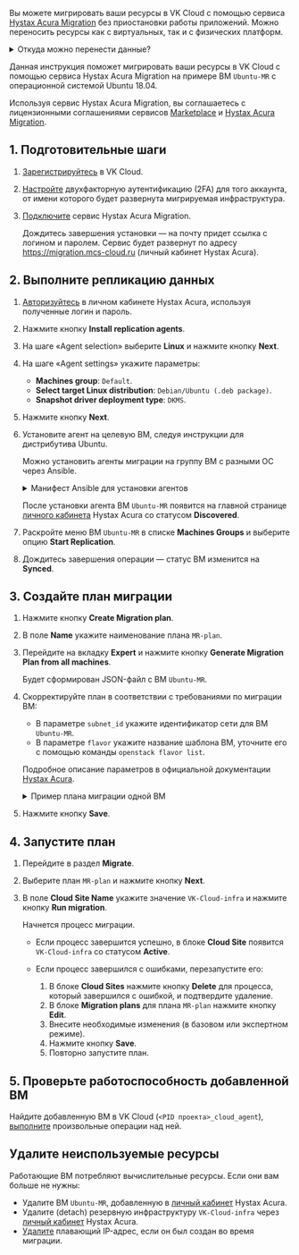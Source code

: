 Вы можете мигрировать ваши ресурсы в VK Cloud с помощью сервиса [Hystax Acura Migration](https://msk.cloud.vk.com/app/services/marketplace/v2/apps/service/71713459-37ca-45db-9523-1cade3c58912/latest/info/) без приостановки работы приложений. Можно переносить ресурсы как с виртуальных, так и с физических платформ.

<details>
  <summary>Откуда можно перенести данные?</summary>

**Поддерживаемые платформы**: VK Cloud, Yandex Cloud, CROC Cloud, SberCloud, Базис.Cloud, OpenStack, VMware, Amazon Web Services, Google Cloud Platform, Microsoft Azure, Oracle Cloud, Alibaba Cloud, Hyper-V, а также физические машины.

**Поддерживаемые приложения**: SAP, Microsoft Active Directory, PostgreSQL, Oracle, NGINX, Red Hat Jboss Enterprise, IBM WebSphere, Apache, VMware vSphere, MySQL, MongoDB, Hadoop, Spark.

**Поддерживаемые операционные системы**: Windows, RHEL, CentOS, Debian, Ubuntu, AstraLinux, AltLinux, Ред ОС.

</details>

Данная инструкция поможет мигрировать ваши ресурсы в VK Cloud с помощью сервиса Hystax Acura Migration на примере ВМ `Ubuntu-MR` с операционной системой Ubuntu 18.04.

Используя сервис Hystax Acura Migration, вы соглашаетесь с лицензионными соглашениями сервисов [Marketplace](/ru/intro/start/legal/marketplace) и [Hystax Acura Migration](https://хст.рф/terms-of-use/).

## 1. Подготовительные шаги

1. [Зарегистрируйтесь](/ru/intro/start/account-registration) в VK Cloud.
1. [Настройте](/ru/tools-for-using-services/account/service-management/account-manage/manage-2fa) двухфакторную аутентификацию (2FA) для того аккаунта, от имени которого будет развернута мигрируемая инфраструктура.
1. [Подключите](/ru/applications-and-services/marketplace/service-management/pr-instance-add/) сервис Hystax Acura Migration.

   Дождитесь завершения установки — на почту придет ссылка с логином и паролем. Сервис будет развернут по адресу https://migration.mcs-cloud.ru (личный кабинет Hystax Acura).

## 2. Выполните репликацию данных

1. [Авторизуйтесь](https://migration.mcs-cloud.ru) в личном кабинете Hystax Acura, используя полученные логин и пароль.
1. Нажмите кнопку **Install replication agents**.
1. На шаге «Agent selection» выберите **Linux** и нажмите кнопку **Next**.
1. На шаге «Agent settings» укажите параметры:

   - **Machines group**: `Default`.
   - **Select target Linux distribution**: `Debian/Ubuntu (.deb package)`.
   - **Snapshot driver deployment type**: `DKMS`.

1. Нажмите кнопку **Next**.
1. Установите агент на целевую ВМ, следуя инструкции для дистрибутива Ubuntu.

   <info>

   Можно установить агенты миграции на группу ВМ с разными ОС через Ansible.

   </info>

   <details>
     <summary>Манифест Ansible для установки агентов</summary>

   ```yaml
   - hosts: all
     vars:
       ansible_ssh_pipelining: true
   
     tasks:
       - name: Generate URL rpm
         set_fact:
           download_url: "https://{{ acura_host }}/linux_agent/{{ customer_id }}?dist_type=rpm&platform=x64"
           remote_path: /tmp/hlragent.rpm
         when: ansible_os_family == "RedHat"
   
       - name: Generate URL deb
         set_fact:
           download_url: "https://{{ acura_host }}/linux_agent/{{ customer_id }}?dist_type=deb&platform=x64"
           remote_path: /tmp/hlragent.deb
         when: ansible_os_family == "Debian"
   
       - name: Download agent
         get_url:
           url: "{{ download_url }}"
           dest: "{{ remote_path }}"
           mode: 0644
           validate_certs: no
           timeout: 300
         become: yes
   
       - name: Install Hystax Linux Replication Agent from rpm package
         yum:
           name: "{{ remote_path }}"
           state: present
         become: yes
         when: ansible_os_family == "RedHat"
   
       - name: Install Hystax Linux Replication Agent from deb package
         apt:
           deb: "{{ remote_path }}"
           state: present
         become: yes
         when: ansible_os_family == "Debian"
   
       - name: Remove package file
         file:
           path: "{{ remote_path }}"
           state: absent
         become: yes
   ```

   </details>

   После установки агента ВМ `Ubuntu-MR` появится на главной странице [личного кабинета](https://migration.mcs-cloud.ru) Hystax Acura со статусом **Discovered**.

1. Раскройте меню ВМ `Ubuntu-MR` в списке **Machines Groups** и выберите опцию **Start Replication**.
1. Дождитесь завершения операции — статус ВМ изменится на **Synced**.

## 3. Создайте план миграции

1. Нажмите кнопку **Create Migration plan**.
1. В поле **Name** укажите наименование плана `MR-plan`.
1. Перейдите на вкладку **Expert** и нажмите кнопку **Generate Migration Plan from all machines**.

   Будет сформирован JSON-файл с ВМ `Ubuntu-MR`.

1. Скорректируйте план в соответствии с требованиями по миграции ВМ:

    - В параметре `subnet_id` укажите идентификатор сети для ВМ `Ubuntu-MR`.
    - В параметре `flavor` укажите название шаблона ВМ, уточните его с помощью команды `openstack flavor list`.

    Подробное описание параметров в официальной документации [Hystax Acura](https://hystax.com/documentation/live-migration/migration_overview.html#migration-plan-syntax).

   <details>
    <summary>Пример плана миграции одной ВМ</summary>

    В этом плане описываются одна ВМ и подсеть, в которой будет развернута мигрируемая ВМ.

    ```json
    {
        "subnets": {
            "subnet_0": {
                "name": "subnet_0",
                "cidr": "10.0.1.0/24",
                "subnet_id": "2aebd081-44a8-480f-xxxx-yyyyyyyyyyyy"
            }
        },
        "devices": {
            "ubuntu01": {
                "id": "ec09a435-3389-d19f-4cf4-zzzzzzzzzzz",
                "security_groups": [
                    "default_all"
                ],
                "availability_zone": "MS1",
                "rank": 0,
                "flavor": "STD3-4-8",
                "ports": [
                    {
                        "name": "port_0",
                        "ip": "10.0.1.23",
                        "floating_ip": true,
                        "subnet": "subnet_0"
                    }
                ]
            }
        }
    }
    ```

   </details>

1. Нажмите кнопку **Save**.

## 4. Запустите план

1. Перейдите в раздел **Migrate**.
1. Выберите план `MR-plan` и нажмите кнопку **Next**.
1. В поле **Cloud Site Name** укажите значение `VK-Cloud-infra` и нажмите кнопку **Run migration**.

   Начнется процесс миграции.

   - Если процесс завершится успешно, в блоке **Cloud Site** появится `VK-Cloud-infra` со статусом **Active**.
   - Если процесс завершился с ошибками, перезапустите его:

     1. В блоке **Cloud Sites** нажмите кнопку **Delete** для процесса, который завершился с ошибкой, и подтвердите удаление.
     1. В блоке **Migration plans** для плана `MR-plan` нажмите кнопку **Edit**.
     1. Внесите необходимые изменения (в базовом или экспертном режиме).
     1. Нажмите кнопку **Save**.
     1. Повторно запустите план.

## 5. Проверьте работоспособность добавленной ВМ

Найдите добавленную ВМ в VK Cloud (`<PID проекта>_cloud_agent`), [выполните](/ru/computing/iaas/service-management/vm/vm-manage) произвольные операции над ней.

## Удалите неиспользуемые ресурсы

Работающие ВМ потребляют вычислительные ресурсы. Если они вам больше не нужны:

- Удалите ВМ `Ubuntu-MR`, добавленную в [личный кабинет](https://migration.mcs-cloud.ru) Hystax Acura.
- Удалите (detach) резервную инфраструктуру `VK-Cloud-infra` через [личный кабинет](https://migration.mcs-cloud.ru) Hystax Acura.
- [Удалите](/ru/networks/vnet/service-management/floating-ip#udalenie_plavayushchego_ip_adresa_iz_proekta) плавающий IP-адрес, если он был создан во время миграции.
